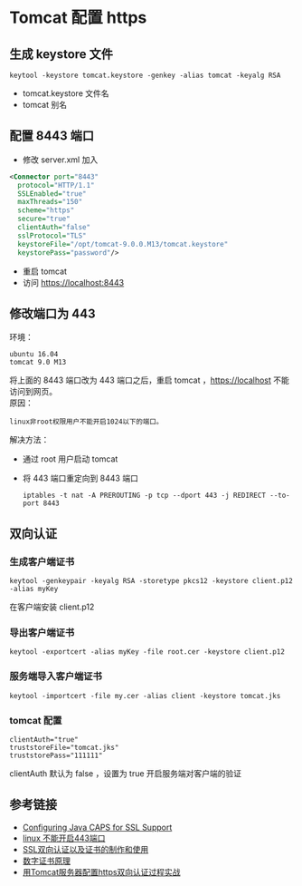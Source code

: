 # Tomcat 配置 https

## 生成 keystore 文件

```
keytool -keystore tomcat.keystore -genkey -alias tomcat -keyalg RSA
```

- tomcat.keystore 文件名
- tomcat 别名

## 配置 8443 端口

- 修改 server.xml 加入

```xml
<Connector port="8443"
  protocol="HTTP/1.1"
  SSLEnabled="true"
  maxThreads="150"
  scheme="https"
  secure="true"                 
  clientAuth="false"
  sslProtocol="TLS"
  keystoreFile="/opt/tomcat-9.0.0.M13/tomcat.keystore"
  keystorePass="password"/>
```

- 重启 tomcat
- 访问 <https://localhost:8443>

## 修改端口为 443

环境：

```
ubuntu 16.04
tomcat 9.0 M13
```

将上面的 8443 端口改为 443 端口之后，重启 tomcat ，<https://localhost> 不能访问到网页。<br>
原因：

```
linux非root权限用户不能开启1024以下的端口。
```

解决方法：

- 通过 root 用户启动 tomcat
- 将 443 端口重定向到 8443 端口

  ```
  iptables -t nat -A PREROUTING -p tcp --dport 443 -j REDIRECT --to-port 8443
  ```

## 双向认证

### 生成客户端证书

```
keytool -genkeypair -keyalg RSA -storetype pkcs12 -keystore client.p12 -alias myKey
```

在客户端安装 client.p12

### 导出客户端证书

```
keytool -exportcert -alias myKey -file root.cer -keystore client.p12
```

### 服务端导入客户端证书

```
keytool -importcert -file my.cer -alias client -keystore tomcat.jks
```

### tomcat 配置

```
clientAuth="true"
truststoreFile="tomcat.jks"
truststorePass="111111"
```

clientAuth 默认为 false ，设置为 true 开启服务端对客户端的验证

## 参考链接

- [Configuring Java CAPS for SSL Support](https://docs.oracle.com/cd/E19509-01/820-3503/ggfen/index.html)
- [linux 不能开启443端口](http://blog.csdn.net/wenzuowei110/article/details/7871971)
- [SSL双向认证以及证书的制作和使用](http://www.2cto.com/article/201411/347512.html)
- [数字证书原理](http://www.cnblogs.com/JeffreySun/archive/2010/06/24/1627247.html)
- [用Tomcat服务器配置https双向认证过程实战](http://blog.csdn.net/xxd851116/article/details/18701731)

